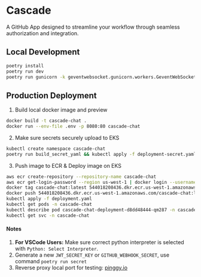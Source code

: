 # Cascade

A GitHub App designed to streamline your workflow through seamless authorization and integration.

## Local Development

```bash
poetry install
poetry run dev
poetry run gunicorn -k geventwebsocket.gunicorn.workers.GeventWebSocketWorker -w 1 -b 0.0.0.0:8080 src.app:app

```

## Production Deployment

1. Build local docker image and preview

```bash
docker build -t cascade-chat .
docker run --env-file .env -p 8080:80 cascade-chat
```

2. Make sure secrets securely upload to EKS

```bash
kubectl create namespace cascade-chat
poetry run build_secret_yaml && kubectl apply -f deployment-secret.yaml
```

3. Push image to ECR & Deploy image on EKS

```bash
aws ecr create-repository --repository-name cascade-chat
aws ecr get-login-password --region us-west-1 | docker login --username AWS --password-stdin 544018208436.dkr.ecr.us-west-1.amazonaws.com/cascade-chat
docker tag cascade-chat:latest 544018208436.dkr.ecr.us-west-1.amazonaws.com/cascade-chat:latest
docker push 544018208436.dkr.ecr.us-west-1.amazonaws.com/cascade-chat:latest
kubectl apply -f deployment.yaml
kubectl get pods -n cascade-chat
kubectl describe pod cascade-chat-deployment-d8dd48444-qm287 -n cascade-chat
kubectl get svc -n cascade-chat
```

#### Notes

1. **For VSCode Users:** Make sure correct python interpreter is selected with `Python: Select Interpreter`.
2. Generate a new `JWT_SECRET_KEY` or `GITHUB_WEBHOOK_SECRET`, use command `poetry run secret`
3. Reverse proxy local port for testing: [pinggy.io](https://pinggy.io/)